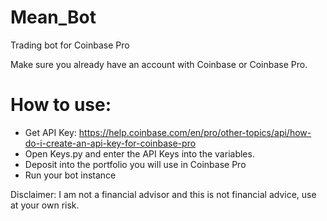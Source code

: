 # Mean_Bot
Trading bot for Coinbase Pro

Make sure you already have an account with Coinbase or Coinbase Pro.

# How to use:
- Get API Key: https://help.coinbase.com/en/pro/other-topics/api/how-do-i-create-an-api-key-for-coinbase-pro
- Open Keys.py and enter the API Keys into the variables.
- Deposit into the portfolio you will use in Coinbase Pro
- Run your bot instance

Disclaimer:
I am not a financial advisor and this is not financial advice, use at your own risk.
